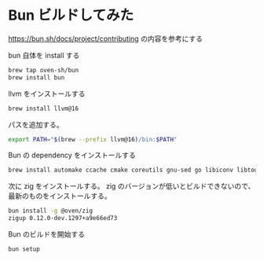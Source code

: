 # Bun ビルドしてみた

https://bun.sh/docs/project/contributing の内容を参考にする

bun 自体を install する

```sh
brew tap oven-sh/bun
brew install bun
```

llvm をインストールする

```sh
brew install llvm@16
```

パスを追加する。

```sh
export PATH="$(brew --prefix llvm@16)/bin:$PATH"
```

Bun の dependency をインストールする

```sh
brew install automake ccache cmake coreutils gnu-sed go libiconv libtool ninja pkg-config rust
```

次に zig をインストールする。 zig のバージョンが低いとビルドできないので、最新のものをインストールする。

```sh
bun install -g @oven/zig
zigup 0.12.0-dev.1297+a9e66ed73
```

Bun のビルドを開始する

```sh
bun setup
```

```

```
